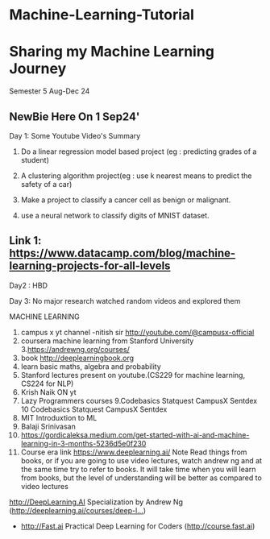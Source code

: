 # Machine-Learning-Tutorial

# Sharing my Machine Learning Journey
Semester 5 Aug-Dec 24

NewBie Here On 1 Sep24'
------------------------------------
Day 1: Some Youtube Video's Summary

1. Do a linear regression model based project (eg : predicting grades of a student)

2. A clustering algorithm project(eg : use k nearest means to predict the safety of a  car)

3. Make a project to classify a cancer cell as benign or malignant.

4. use a neural network to classify digits of MNIST dataset.

Link 1: https://www.datacamp.com/blog/machine-learning-projects-for-all-levels
------------------------------------
Day2 : HBD 

Day 3: No major research watched random videos and explored them 

MACHINE LEARNING 
1. campus x yt channel -nitish sir http://youtube.com/@campusx-official 
2. coursera machine learning from Stanford University
3.https://andrewng.org/courses/
4. book http://deeplearningbook.org 
5. learn basic maths, algebra and probability
6. Stanford lectures present on youtube.(CS229 for machine learning, CS224 for NLP)
7. Krish Naik ON yt
8. Lazy Programmers courses
9.Codebasics
   Statquest
    CampusX
      Sentdex
10 Codebasics
Statquest
CampusX
Sentdex
11. MIT Introduxtion to ML
12. Balaji Srinivasan
13. https://gordicaleksa.medium.com/get-started-with-ai-and-machine-learning-in-3-months-5236d5e0f230
14. Course era link https://www.deeplearning.ai/
Note
Read things from books, or if you are going to use video lectures, watch andrew ng and at the same time try to refer to books. It will take time when you will learn from books, but the level of understanding will be better as compared to video lectures

http://DeepLearning.AI Specialization by Andrew Ng (http://deeplearning.ai/courses/deep-l…) 

 * http://Fast.ai Practical Deep Learning for Coders (http://course.fast.ai)
